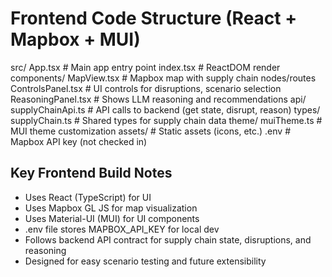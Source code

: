 # Frontend Code Structure (React + Mapbox + MUI)

src/
  App.tsx                # Main app entry point
  index.tsx              # ReactDOM render
  components/
    MapView.tsx          # Mapbox map with supply chain nodes/routes
    ControlsPanel.tsx     # UI controls for disruptions, scenario selection
    ReasoningPanel.tsx    # Shows LLM reasoning and recommendations
  api/
    supplyChainApi.ts     # API calls to backend (get state, disrupt, reason)
  types/
    supplyChain.ts        # Shared types for supply chain data
  theme/
    muiTheme.ts           # MUI theme customization
  assets/                 # Static assets (icons, etc.)
.env                      # Mapbox API key (not checked in)

## Key Frontend Build Notes

- Uses React (TypeScript) for UI
- Uses Mapbox GL JS for map visualization
- Uses Material-UI (MUI) for UI components
- .env file stores MAPBOX_API_KEY for local dev
- Follows backend API contract for supply chain state, disruptions, and reasoning
- Designed for easy scenario testing and future extensibility
